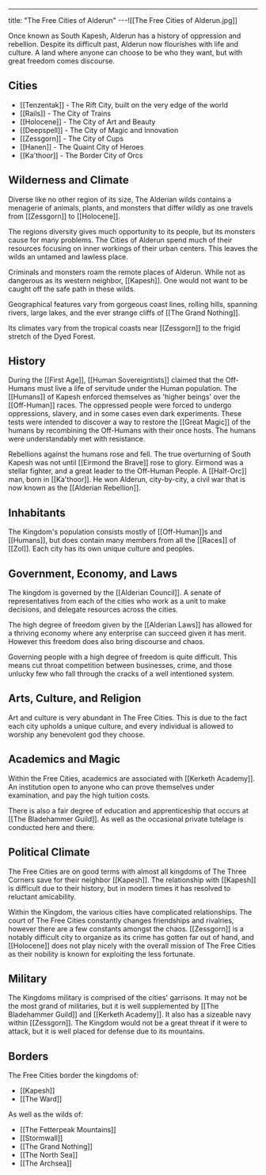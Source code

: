 ---
title: "The Free Cities of Alderun"
---![[The Free Cities of Alderun.jpg]]

Once known as South Kapesh, Alderun has a history of oppression and rebellion. Despite its difficult past, Alderun now flourishes with life and culture. A land where anyone can choose to be who they want, but with great freedom comes discourse.

## Cities
- [[Tenzentak]] - The Rift City, built on the very edge of the world
- [[Rails]] - The City of Trains
- [[Holocene]] - The City of Art and Beauty
- [[Deepspell]] - The City of Magic and Innovation
- [[Zessgorn]] - The City of Cups
- [[Hanen]] - The Quaint City of Heroes
- [[Ka'thoor]] - The Border City of Orcs

## Wilderness and Climate
Diverse like no other region of its size, The Alderian wilds contains a menagerie of animals, plants, and monsters that differ wildly as one travels from [[Zessgorn]] to [[Holocene]].

The regions diversity gives much opportunity to its people, but its monsters cause for many problems. The Cities of Alderun spend much of their resources focusing on inner workings of their urban centers. This leaves the wilds an untamed and lawless place.

Criminals and monsters roam the remote places of Alderun. While not as dangerous as its western neighbor, [[Kapesh]]. One would not want to be caught off the safe path in these wilds.

Geographical features vary from gorgeous coast lines, rolling hills, spanning rivers, large lakes, and the ever strange cliffs of [[The Grand Nothing]].

Its climates vary from the tropical coasts near [[Zessgorn]] to the frigid stretch of the Dyed Forest.

## History
During the [[First Age]], [[Human Sovereigntists]] claimed that the Off-Humans must live a life of servitude under the Human population. The [[Humans]] of Kapesh enforced themselves as 'higher beings' over the [[Off-Human]] races. The oppressed people were forced to undergo oppressions, slavery, and in some cases even dark experiments. These tests were intended to discover a way to restore the [[Great Magic]] of the humans by recombining the Off-Humans with their once hosts. The humans were understandably met with resistance.

Rebellions against the humans rose and fell. The true overturning of South Kapesh was not until [[Eirmond the Brave]] rose to glory. Eirmond was a stellar fighter, and a great leader to the Off-Human People.  A [[Half-Orc]] man, born in [[Ka'thoor]]. He won Alderun, city-by-city, a civil war that is now known as the [[Alderian Rebellion]].

## Inhabitants
The Kingdom's population consists mostly of [[Off-Human]]s and [[Humans]], but does contain many members from all the [[Races]] of [[Zol]]. Each city has its own unique culture and peoples.

## Government, Economy, and Laws
The kingdom is governed by the [[Alderian Council]]. A senate of representatives from each of the cities who work as a unit to make decisions, and delegate resources across the cities.

The high degree of freedom given by the [[Alderian Laws]] has allowed for a thriving economy where any enterprise can succeed given it has merit. However this freedom does also bring discourse and chaos.

Governing people with a high degree of freedom is quite difficult. This means cut throat competition between businesses, crime, and those unlucky few who fall through the cracks of a well intentioned system. 

## Arts, Culture, and Religion
Art and culture is very abundant in The Free Cities. This is due to the fact each city upholds a unique culture, and every individual is allowed to worship any benevolent god they choose.

## Academics and Magic
Within the Free Cities, academics are associated with [[Kerketh Academy]]. An institution open to anyone who can prove themselves under examination, and pay the high tuition costs. 

There is also a fair degree of education and apprenticeship that occurs at [[The Bladehammer Guild]]. As well as the occasional private tutelage is conducted here and there.

## Political Climate
The Free Cities are on good terms with almost all kingdoms of The Three Corners save for their neighbor [[Kapesh]]. The relationship with [[Kapesh]] is difficult due to their history, but in modern times it has resolved to reluctant amicability.

Within the Kingdom, the various cities have complicated relationships. The court of The Free Cities constantly changes friendships and rivalries, however there are a few constants amongst the chaos. [[Zessgorn]] is a notably difficult city to organize as its crime has gotten far out of hand, and [[Holocene]] does not play nicely with the overall mission of The Free Cities as their nobility is known for exploiting the less fortunate.

## Military
The Kingdoms military is comprised of the cities' garrisons. It may not be the most grand of militaries, but it is well supplemented by [[The Bladehammer Guild]] and [[Kerketh Academy]]. It also has a sizeable navy within [[Zessgorn]]. The Kingdom would not be a great threat if it were to attack, but it is well placed for defense due to its mountains.

## Borders
The Free Cities border the kingdoms of: 
- [[Kapesh]]
- [[The Ward]]

As well as the wilds of:
- [[The Fetterpeak Mountains]]
- [[Stormwall]]
- [[The Grand Nothing]]
- [[The North Sea]]
- [[The Archsea]]
